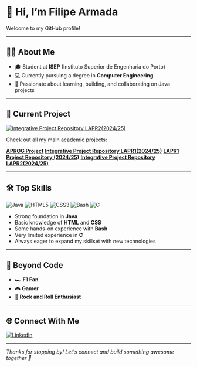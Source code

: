 # 👋 Hi, I’m Filipe Armada

Welcome to my GitHub profile!

---

## 👨‍🎓 About Me

- 🎓 Student at **ISEP** (Instituto Superior de Engenharia do Porto)
- 💻 Currently pursuing a degree in **Computer Engineering**
- 🌱 Passionate about learning, building, and collaborating on Java projects

---

## 🚀 Current Project

[![Integrative Project Repository LAPR2(2024/25)](https://img.shields.io/badge/Featured%20Project-PI%20Integrative%20Project-blueviolet?style=for-the-badge&logo=github)](https://github.com/Departamento-de-Engenharia-Informatica/sem2-pi-24.25-g071-repo)

Check out all my main academic projects: 

**[APROG Project](https://github.com/1241093-FilipeArmada/TrabalhoPraticoAPROG_FilipeArmada_DarioPonte)**
**[Integrative Project Repository LAPR1(2024/25)](https://github.com/Departamento-de-Engenharia-Informatica/lapr1-24-25_DGH_04)**
**[LAPR1 Project Repository (2024/25)](https://github.com/Departamento-de-Engenharia-Informatica/LAPR1-Repositorio-Ignition-Squad)**
**[Integrative Project Repository LAPR2(2024/25)](https://github.com/Departamento-de-Engenharia-Informatica/sem2-pi-24.25-g071-repo)**

---

## 🛠️ Top Skills

![Java](https://img.shields.io/badge/Java-ED8B00?style=flat-square&logo=java&logoColor=white)
![HTML5](https://img.shields.io/badge/HTML5-E34F26?style=flat-square&logo=html5&logoColor=white)
![CSS3](https://img.shields.io/badge/CSS3-1572B6?style=flat-square&logo=css3&logoColor=white)
![Bash](https://img.shields.io/badge/Bash-4EAA25?style=flat-square&logo=gnubash&logoColor=white)
![C](https://img.shields.io/badge/C-00599C?style=flat-square&logo=c&logoColor=white)

- Strong foundation in **Java**
- Basic knowledge of **HTML** and **CSS**
- Some hands-on experience with **Bash**
- Very limited experience in **C**
- Always eager to expand my skillset with new technologies

---

## 🤘 Beyond Code

- 🏎️ **F1 Fan**  
- 🎮 **Gamer**
- 🎸 **Rock and Roll Enthusiast**

---

## 🌐 Connect With Me

[![LinkedIn](https://img.shields.io/badge/LinkedIn-tomás%20armada-blue?style=flat-square&logo=linkedin)](https://www.linkedin.com/in/tomás-armada-22150a300)

---

*Thanks for stopping by! Let's connect and build something awesome together 🚀*
